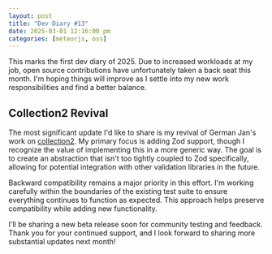 ```yaml
---
layout: post
title: "Dev Diary #13"
date: 2025-03-01 12:16:00 pm
categories: [meteorjs, oss]
---
```


This marks the first dev diary of 2025. Due to increased workloads at my job, open source contributions have unfortunately taken a back seat this month. I'm hoping things will improve as I settle into my new work responsibilities and find a better balance.

## Collection2 Revival

The most significant update I'd like to share is my revival of German Jan's work on [collection2](https://github.com/Meteor-Community-Packages/meteor-collection2/pull/447). My primary focus is adding Zod support, though I recognize the value of implementing this in a more generic way. The goal is to create an abstraction that isn't too tightly coupled to Zod specifically, allowing for potential integration with other validation libraries in the future.

Backward compatibility remains a major priority in this effort. I'm working carefully within the boundaries of the existing test suite to ensure everything continues to function as expected. This approach helps preserve compatibility while adding new functionality.

I'll be sharing a new beta release soon for community testing and feedback. Thank you for your continued support, and I look forward to sharing more substantial updates next month!